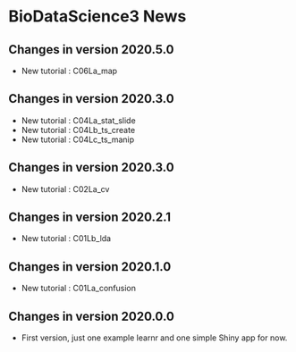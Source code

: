 # BioDataScience3 News

## Changes in version 2020.5.0

- New tutorial : C06La_map

## Changes in version 2020.3.0

- New tutorial : C04La_stat_slide
- New tutorial : C04Lb_ts_create
- New tutorial : C04Lc_ts_manip

## Changes in version 2020.3.0

- New tutorial : C02La_cv

## Changes in version 2020.2.1

- New tutorial : C01Lb_lda

## Changes in version 2020.1.0

- New tutorial : C01La_confusion 

## Changes in version 2020.0.0

- First version, just one example learnr and one simple Shiny app for now.
